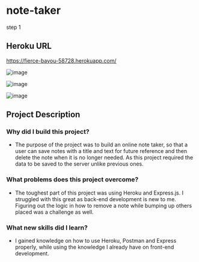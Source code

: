 # note-taker
step 1

## Heroku URL
https://fierce-bayou-58728.herokuapp.com/

![image](https://user-images.githubusercontent.com/63322716/83705525-34c97a80-a5e3-11ea-9446-6da60eb03245.png)

![image](https://user-images.githubusercontent.com/63322716/83705649-7f4af700-a5e3-11ea-818b-c30fc3ba4e5e.png)

![image](https://user-images.githubusercontent.com/63322716/83705759-c507bf80-a5e3-11ea-85ef-f6f8cf3de7c0.png)

## Project Description
### Why did I build this project?
* The purpose of the project was to build an online note taker, so that a
 user can save notes with a title and text for future reference and then delete the note when it is no longer needed. As this project required the data to be saved to the server unlike previous ones.
### What problems does this project overcome?
* The toughest part of this project was using Heroku and Express.js. I struggled with this great as back-end development is new to me. Figuring out the logic in how to remove a note while bumping up others placed was a challenge as well.
### What new skills did I learn?
* I gained knowledge on how to use Heroku, Postman and Express properly, while using the knowledge I already have on front-end development.  

